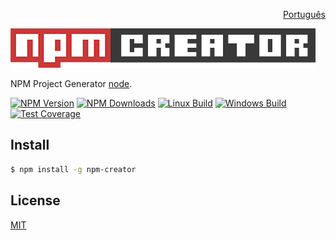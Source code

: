 <p align="right"><a href=README-pt.md>Português</a></p>

![NPM-creator Logo](img/logo.jpg)
 
NPM Project Generator [node](http://nodejs.org).

[![NPM Version][npm-image]][npm-url]
[![NPM Downloads][downloads-image]][downloads-url]
[![Linux Build][travis-image]][travis-url]
[![Windows Build][appveyor-image]][appveyor-url]
[![Test Coverage][coveralls-image]][coveralls-url]

## Install

```bash
$ npm install -g npm-creator
```

## License

  [MIT](LICENSE)

[npm-image]: https://img.shields.io/npm/v/npm-creator.svg
[npm-url]: https://npmjs.org/package/npm-creator
[downloads-image]: https://img.shields.io/npm/dm/npm-creator.svg
[downloads-url]: https://npmjs.org/package/npm-creator
[travis-image]: https://img.shields.io/travis/TecnospeedTI/npm-creator/master.svg?label=linux
[travis-url]: https://travis-ci.org/TecnospeedTI/npm-creator
[appveyor-image]: https://img.shields.io/appveyor/ci/TecnospeedTI/npm-creator/master.svg?label=windows
[appveyor-url]: https://ci.appveyor.com/project/TecnospeedTI/express
[coveralls-image]: https://img.shields.io/coveralls/TecnospeedTI/npm-creator/master.svg
[coveralls-url]: https://coveralls.io/r/TecnospeedTI/npm-creator?branch=master

